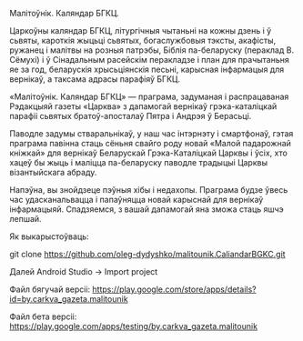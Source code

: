
Малітоўнік. Каляндар БГКЦ.

Царкоўны каляндар БГКЦ, літургічныя чытаньні на кожны дзень і ў сьвяты, кароткія жыцьці сьвятых, богаслужбовыя тэксты, акафісты, ружанец і малітвы на розныя патрэбы, Біблія па-беларуску (пераклад В. Сёмухі) і ў Сінадальным расейскім перакладзе і план для прачытаньня яе за год, беларускія хрысьціянскія песьні, карысная інфармацыя для вернікаў, а таксама адрасы парафіяў БГКЦ.

«Малітоўнік. Каляндар БГКЦ» — праграма, задуманая і распрацаваная Рэдакцыяй газеты «Царква» з дапамогай вернікаў грэка-каталіцкай парафіі сьвятых братоў-апосталаў Пятра і Андрэя ў Берасьці.

Паводле задумы стваральнікаў, у наш час інтэрнэту і смартфонаў, гэтая праграма павінна стаць сёньня свайго роду новай «Малой падарожнай кніжкай» для вернікаў Беларускай Грэка-Каталіцкай Царквы і ўсіх, хто хацеў бы жыць і маліцца па-беларуску паводле традыцыі Царквы візантыйскага абраду.

Напэўна, вы знойдзеце пэўныя хібы і недахопы. Праграма будзе ўвесь час удасканальвацца і папаўняцца новай карыснай для вернікаў інфармацыяй. Спадзяемся, з вашай дапамогай яна зможа стаць яшчэ лепшай.

Як выкарыстоўваць:

git clone https://github.com/oleg-dydyshko/malitounik.CaliandarBGKC.git

Далей Android Studio -> Import project

Файл бягучай версіі: https://play.google.com/store/apps/details?id=by.carkva_gazeta.malitounik

Файл бета версіі: https://play.google.com/apps/testing/by.carkva_gazeta.malitounik

